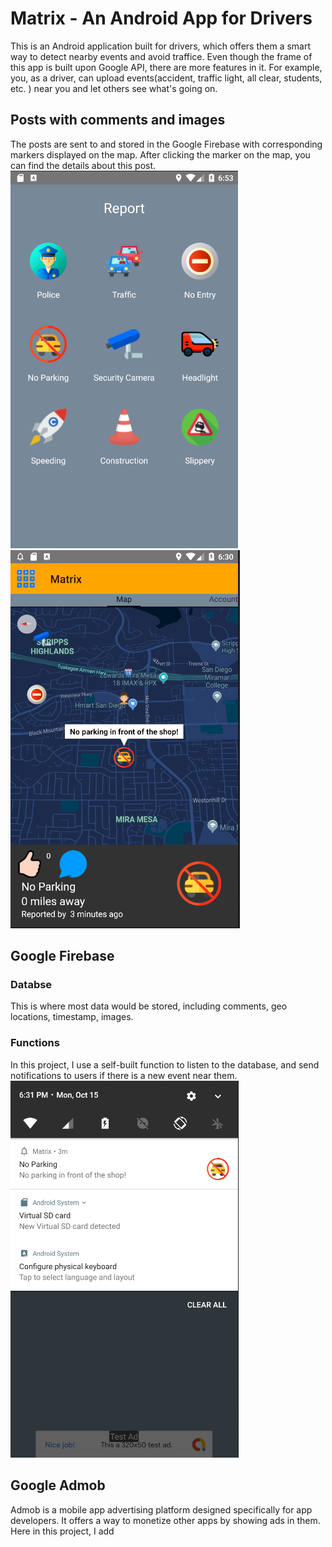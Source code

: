 # Matrix - An Android App for Drivers
This is an Android application built for drivers, which offers them a smart way to detect nearby events and avoid traffice.
Even though the frame of this app is built upon Google API, there are more features in it. For example, you, as a driver, can upload
events(accident, traffic light, all clear, students, etc. ) near you and let others see what's going on.

## Posts with comments and images
The posts are sent to and stored in the Google Firebase with corresponding markers displayed on the map. After clicking the marker on the map, you can find the details about this post.     
![image](https://github.com/seuygr/Matrix/blob/master/images/Report.png)
![image](https://github.com/seuygr/Matrix/blob/master/images/Posts%20and%20commends.png)   

## Google Firebase
### Databse
This is where most data would be stored, including comments, geo locations, timestamp, images. 
### Functions
In this project, I use a self-built function to listen to the database, and send notifications to users if there is a new event near them.  
![image](https://github.com/seuygr/Matrix/blob/master/images/Notifications.png)
## Google Admob
Admob is a mobile app advertising platform designed specifically for app developers. It offers a way to monetize other apps by showing ads in them. Here in this project, I add 

